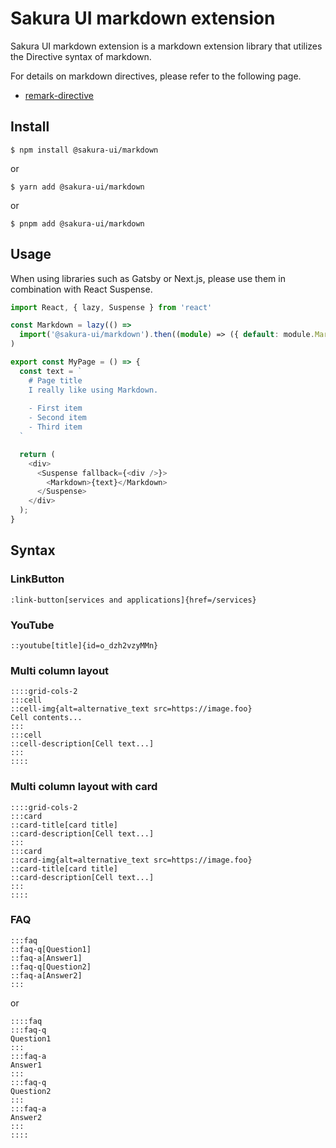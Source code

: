 # Sakura UI markdown extension
Sakura UI markdown extension is a markdown extension library that utilizes the Directive syntax of markdown.

For details on markdown directives, please refer to the following page.
- [remark-directive](https://github.com/remarkjs/remark-directive)

## Install
```
$ npm install @sakura-ui/markdown
```
or
```
$ yarn add @sakura-ui/markdown
```
or
```
$ pnpm add @sakura-ui/markdown
```

## Usage
When using libraries such as Gatsby or Next.js, please use them in combination with React Suspense.
```ts
import React, { lazy, Suspense } from 'react'

const Markdown = lazy(() =>
  import('@sakura-ui/markdown').then((module) => ({ default: module.Markdown }))
)

export const MyPage = () => {
  const text = `
    # Page title
    I really like using Markdown.
  
    - First item
    - Second item
    - Third item
  `

  return (
    <div>
      <Suspense fallback={<div />}>
        <Markdown>{text}</Markdown>
      </Suspense>
    </div>
  );
}
```

## Syntax
### LinkButton
```
:link-button[services and applications]{href=/services}
```

### YouTube
```
::youtube[title]{id=o_dzh2vzyMMn}
```

### Multi column layout
```
::::grid-cols-2
:::cell
::cell-img{alt=alternative_text src=https://image.foo}
Cell contents...
:::
:::cell
::cell-description[Cell text...]
:::
::::
```

### Multi column layout with card
```
::::grid-cols-2
:::card
::card-title[card title]
::card-description[Cell text...]
:::
:::card
::card-img{alt=alternative_text src=https://image.foo}
::card-title[card title]
::card-description[Cell text...]
:::
::::
```

### FAQ
```
:::faq
::faq-q[Question1]
::faq-a[Answer1]
::faq-q[Question2]
::faq-a[Answer2]
:::
```
or
```
::::faq
:::faq-q
Question1
:::
:::faq-a
Answer1
:::
:::faq-q
Question2
:::
:::faq-a
Answer2
:::
::::
```
